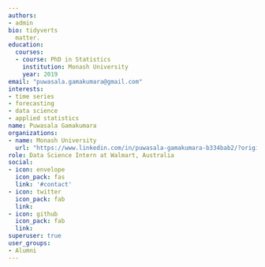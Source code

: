 ```yaml
---
authors:
- admin
bio: tidyverts
  matter.
education:
  courses:
  - course: PhD in Statistics
    institution: Monash University
    year: 2019
email: "puwasala.gamakumara@gmail.com"
interests:
- time series
- forecasting
- data science
- applied statistics
name: Puwasala Gamakumara
organizations:
- name: Monash University
  url: "https://www.linkedin.com/in/puwasala-gamakumara-b334bab2/?originalSubdomain=au"
role: Data Science Intern at Walmart, Australia
social:
- icon: envelope
  icon_pack: fas
  link: '#contact'
- icon: twitter
  icon_pack: fab
  link: 
- icon: github
  icon_pack: fab
  link: 
superuser: true
user_groups:
- Alumni
---
```



